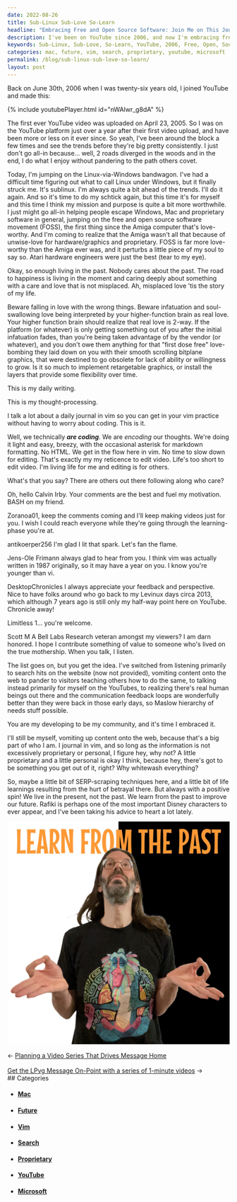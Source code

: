 ```yaml
---
date: 2022-08-26
title: Sub-Linux Sub-Love So-Learn
headline: "Embracing Free and Open Source Software: Join Me on This Journey of Sub-Linux and Sub-Love!"
description: I've been on YouTube since 2006, and now I'm embracing free and open source software. I'm encouraging people to escape Windows, Mac and proprietary software, and to write a daily journal in vim. I'm talking more to myself and sharing some of my personal and proprietary information, but with a positive spin. I'm taking advice from Rafiki and learning from the past to improve my future. Join me on this journey and discover how to make the most of free and open source software.
keywords: Sub-Linux, Sub-Love, So-Learn, YouTube, 2006, Free, Open, Source, Software, Escape, Windows, Mac, Proprietary, Vim, Journal, Positive, Spin, Advice, Rafiki, Past, Future, Content, Visitors, Search, Results, Real, People, Listen, Personal, Proprietary, Improve
categories: mac, future, vim, search, proprietary, youtube, microsoft
permalink: /blog/sub-linux-sub-love-so-learn/
layout: post
---
```



Back on June 30th, 2006 when I was twenty-six years old, I joined YouTube and made this:

{% include youtubePlayer.html id="nWAlwr_g8dA" %}

The first ever YouTube video was uploaded on April 23, 2005. So I was on the
YouTube platform just over a year after their first video upload, and have been
more or less on it ever since. So yeah, I've been around the block a few times
and see the trends before they're big pretty consistently. I just don't go
all-in because... well, 2 roads diverged in the woods and in the end, I do what
I enjoy without pandering to the path others covet.

Today, I'm jumping on the Linux-via-Windows bandwagon. I've had a difficult
time figuring out what to call Linux under Windows, but it finally struck me.
It's sublinux. I'm always quite a bit ahead of the trends. I'll do it again.
And so it's time to do my schtick again, but this time it's for myself and this
time I think my mission and purpose is quite a bit more worthwhile. I just
might go all-in helping people escape Windows, Mac and proprietary software in
general, jumping on the free and open source software movement (FOSS), the
first thing since the Amiga computer that's love-worthy. And I'm coming to
realize that the Amiga wasn't all that because of unwise-love for
hardware/graphics and proprietary. FOSS is far more love-worthy than the Amiga
ever was, and it perturbs a little piece of my soul to say so. Atari hardware
engineers were just the best (tear to my eye).

Okay, so enough living in the past. Nobody cares about the past. The road to
happiness is living in the moment and caring deeply about something with a care
and love that is not misplaced. Ah, misplaced love 'tis the story of my life.

Beware falling in love with the wrong things. Beware infatuation and
soul-swallowing love being interpreted by your higher-function brain as real
love. Your higher function brain should realize that real love is 2-way. If the
platform (or whatever) is only getting something out of you after the initial
infatuation fades, than you're being taken advantage of by the vendor (or
whatever), and you don't owe them anything for that "first dose free"
love-bombing they laid down on you with their smooth scrolling bitplane
graphics, that were destined to go obsolete for lack of ability or willingness
to grow. Is it so much to implement retargetable graphics, or install the
layers that provide some flexibility over time.

This is my daily writing.

This is my thought-processing.

I talk a lot about a daily journal in vim so you can get in your vim practice
without having to worry about coding. This is it.

Well, we technically ***are coding***. We are *encoding* our thoughts. We're
doing it light and easy, breezy, with the occasional asterisk for markdown
formatting. No HTML. We get in the flow here in vim. No time to slow down for
editing. That's exactly my my reticence to edit video. Life's too short to edit
video. I'm living life for me and editing is for others.

What's that you say? There are others out there following along who care?

Oh, hello Calvin Irby. Your comments are the best and fuel my motivation. BASH
on my friend.

Zoranoa01, keep the comments coming and I'll keep making videos just for you. I
wish I could reach everyone while they're going through the learning-phase
you're at.

antikoerper256 I'm glad I lit that spark. Let's fan the flame.

Jens-Ole Frimann always glad to hear from you. I think vim was actually written
in 1987 originally, so it may have a year on you. I know you're younger than
vi.

DesktopChronicles I always appreciate your feedback and perspective. Nice to
have folks around who go back to my Levinux days circa 2013, which although 7
years ago is still only my half-way point here on YouTube. Chronicle away!

Limitless 1... you're welcome.

Scott M A Bell Labs Research veteran amongst my viewers? I am darn honored. I
hope I contribute something of value to someone who's lived on the true
mothership. When you talk, I listen.

The list goes on, but you get the idea. I've switched from listening primarily
to search hits on the website (now not provided), vomiting content onto the web
to pander to visitors teaching others how to do the same, to talking instead
primarily for myself on the YouTubes, to realizing there's real human beings
out there and the communication feedback loops are wonderfully better than they
were back in those early days, so Maslow hierarchy of needs stuff possible.

You are my developing to be my community, and it's time I embraced it.

I'll still be myself, vomiting up content onto the web, because that's a big
part of who I am. I journal in vim, and so long as the information is not
excessively proprietary or personal, I figure hey, why not? A little
proprietary and a little personal is okay I think, because hey, there's got to
be something you get out of it, right? Why whitewash everything?

So, maybe a little bit of SERP-scraping techniques here, and a little bit of
life learnings resulting from the hurt of betrayal there. But always with a
positive spin! We live in the present, not the past. We learn from the past to
improve our future. Rafiki is perhaps one of the most important Disney
characters to ever appear, and I've been taking his advice to heart a lot
lately.

![Mike Levin Learn From The Past Rafiki](/assets/images/mike-levin-learn-from-the-past-rafiki.jpg)


<div class="arrow-links"><div class="post-nav-prev"><span class="arrow">&larr;&nbsp;</span><a href="/blog/planning-a-video-series-that-drives-message-home/">Planning a Video Series That Drives Message Home</a></div> &nbsp; <div class="post-nav-next"><a href="/blog/get-the-lpvg-message-on-point-with-a-series-of-1-minute-videos/">Get the LPvg Message On-Point with a series of 1-minute videos</a><span class="arrow">&nbsp;&rarr;</span></div></div>
## Categories

<ul>
<li><h4><a href='/mac/'>Mac</a></h4></li>
<li><h4><a href='/future/'>Future</a></h4></li>
<li><h4><a href='/vim/'>Vim</a></h4></li>
<li><h4><a href='/search/'>Search</a></h4></li>
<li><h4><a href='/proprietary/'>Proprietary</a></h4></li>
<li><h4><a href='/youtube/'>YouTube</a></h4></li>
<li><h4><a href='/microsoft/'>Microsoft</a></h4></li></ul>